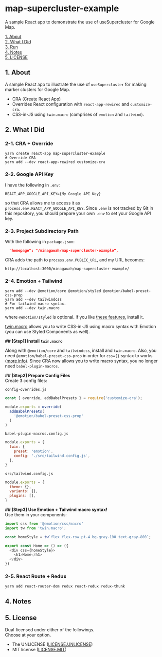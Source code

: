 # map-supercluster-example

A sample React app to demonstrate the use of useSupercluster for Google Map.

[1. About](#about)  
[2. What I Did](#what)  
[3. Run](#run)  
[4. Notes](#notes)  
[5. LICENSE](#license)  

<a id="about"></a>
## 1. About

A sample React app to illustrate the use of `useSupercluster` for making marker clusters for Google Map.

- CRA (Create React App)
- Overrides React configuration with `react-app-rewired` and `customize-cra`.
- CSS-in-JS using `twin.macro` (comprises of `emotion` and `tailwind`).


<a id="what"></a>
## 2. What I Did

### 2-1. CRA + Override

```shell
yarn create react-app map-supercluster-example
# Override CRA
yarn add --dev react-app-rewired customize-cra
```

### 2-2. Google API Key

I have the following in `.env`:
```
REACT_APP_GOOGLE_API_KEY={My Google API Key}
```
so that CRA allows me to access it as `process.env.REACT_APP_GOOGLE_API_KEY`.
Since `.env` is not tracked by Git in this repository,
you should prepare your own `.env` to set your Google API key.


### 2-3. Project Subdirectory Path

With the following in `package.json`:
```json
  "homepage": "/minagawah/map-supercluster-example",
```
CRA adds the path to `process.env.PUBLIC_URL`,
and my URL becomes:
``` 
http://localhost:3000/minagawah/map-supercluster-example/
```

### 2-4. Emotion + Tailwind

```shell
yarn add --dev @emotion/core @emotion/styled @emotion/babel-preset-css-prop
yarn add --dev tailwindcss
# For tailwind macro syntax.
yarn add --dev twin.macro
```
where `@emotion/styled` is optional.
If you like [these features](https://emotion.sh/docs/@emotion/styled), install it.

[twin.macro](https://github.com/ben-rogerson/twin.macro)
allows you to write CSS-in-JS using macro syntax with Emotion (you can use Styled Components as well).

**## [Step1] Install `twin.macro`**  

Along with `@emotion/core` and `tailwindcss`, install  and `twin.macro`.
Also, you need `@emotion/babel-preset-css-prop` in order for `css={}` syntax to works ([more info](https://github.com/emotion-js/emotion/issues/1237)).
Since CRA now allows you to write macro syntax, you no longer need `babel-plugin-macros`.

**## [Step2] Prepare Config Files**  
Create 3 config files:

`config-overrides.js`
```js
const { override, addBabelPresets } = require('customize-cra');

module.exports = override(
  addBabelPresets(
    '@emotion/babel-preset-css-prop'
  )
)
```

`babel-plugin-macros.config.js`
```js
module.exports = {
  twin: {
    preset: 'emotion',
    config: './src/tailwind.config.js',
  },
}
```

`src/tailwind.config.js`
```js
module.exports = {
  theme: {},
  variants: {},
  plugins: [],
}
```

**## [Step3] Use Emotion + Tailwind macro syntax!**  
Use them in your components:
```js
import css from '@emotion/css/macro'
import tw from 'twin.macro';

const homeStyle = tw`flex flex-row pt-4 bg-gray-100 text-gray-800`;

export const Home => () => ({
  <div css={homeStyle}>
    <h1>Home</h1>
  </div>
})
```


### 2-5. React Route + Redux

```shell
yarn add react-router-dom redux react-redux redux-thunk
```



<a id="notes"></a>
## 4. Notes


<a id="license"></a>
## 5. License

Dual-licensed under either of the followings.  
Choose at your option.

- The UNLICENSE ([LICENSE.UNLICENSE](LICENSE.UNLICENSE))
- MIT license ([LICENSE.MIT](LICENSE.MIT))
